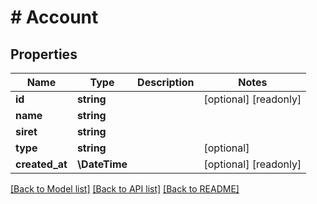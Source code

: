 # # Account

## Properties

Name | Type | Description | Notes
------------ | ------------- | ------------- | -------------
**id** | **string** |  | [optional] [readonly]
**name** | **string** |  |
**siret** | **string** |  |
**type** | **string** |  | [optional]
**created_at** | **\DateTime** |  | [optional] [readonly]

[[Back to Model list]](../../README.md#models) [[Back to API list]](../../README.md#endpoints) [[Back to README]](../../README.md)
